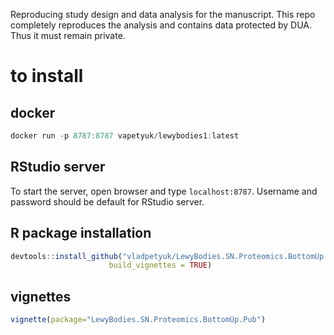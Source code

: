 Reproducing study design and data analysis for the manuscript.
This repo completely reproduces the analysis and contains data protected by DUA.
Thus it must remain private.


# to install

## docker
```r
docker run -p 8787:8787 vapetyuk/lewybodies1:latest
```

## RStudio server
To start the server, open browser and type `localhost:8787`. Username and password should be default for RStudio server.


## R package installation
```r
devtools::install_github("vladpetyuk/LewyBodies.SN.Proteomics.BottomUp.Pub", 
                      build_vignettes = TRUE)
```                      

## vignettes
```r
vignette(package="LewyBodies.SN.Proteomics.BottomUp.Pub")
```
